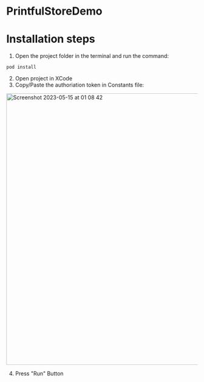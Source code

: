 # PrintfulStoreDemo

# Installation steps

1. Open the project folder in the terminal and run the command:
```
pod install
```
2. Open project in XCode
3. Copy/Paste the authoriation token in Constants file:

<img width="713" alt="Screenshot 2023-05-15 at 01 08 42" src="https://github.com/kstekels/PrintfulStoreDemo/assets/31929901/c8db72a1-9c9b-4671-965f-a5ac501fd222">

4. Press "Run" Button
